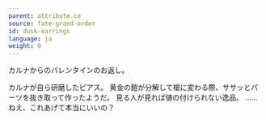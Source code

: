 ```yaml
---
parent: attribute.ce
source: fate-grand-order
id: dusk-earrings
language: ja
weight: 0
---
```


カルナからのバレンタインのお返し。

カルナが自ら研磨したピアス。
黄金の鎧が分解して槍に変わる際、ササッとパーツを抜き取って作ったようだ。
見る人が見れば値の付けられない逸品。
……ねえ、これあげて本当にいいの？
